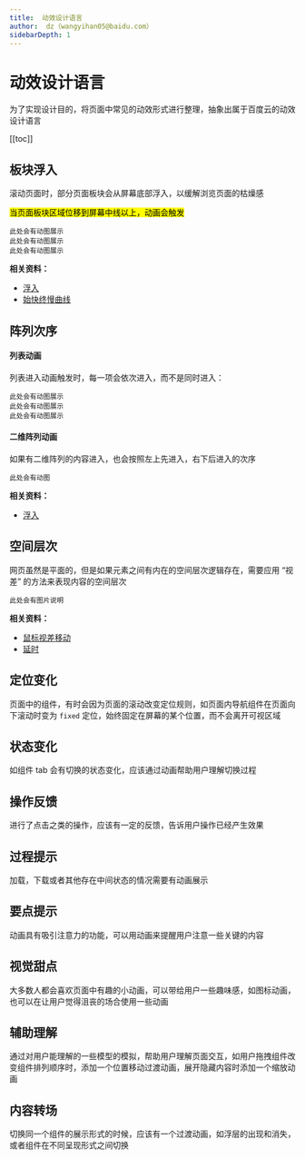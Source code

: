 ```yaml
---
title:  动效设计语言
author:  dz（wangyihan05@baidu.com）
sidebarDepth: 1
---
```


# 动效设计语言

为了实现设计目的，将页面中常见的动效形式进行整理，抽象出属于百度云的动效设计语言

[[toc]]


## 板块浮入

滚动页面时，部分页面板块会从屏幕底部浮入，以缓解浏览页面的枯燥感

<mark>当页面板块区域位移到屏幕中线以上，动画会触发</mark>


    此处会有动图展示
    此处会有动图展示
    此处会有动图展示
 


**相关资料：**

- [浮入](/animate/Base.html#浮入动画)  
- [始快终慢曲线](/animate/Base.html#始快终慢) 

## 阵列次序

#### 列表动画

列表进入动画触发时，每一项会依次进入，而不是同时进入：

    此处会有动图展示
    此处会有动图展示
    此处会有动图展示

#### 二维阵列动画

如果有二维阵列的内容进入，也会按照左上先进入，右下后进入的次序

    此处会有动图

**相关资料：**

- [浮入](/animate/Base.html#浮入) 

## 空间层次

网页虽然是平面的，但是如果元素之间有内在的空间层次逻辑存在，需要应用 “视差” 的方法来表现内容的空间层次

    此处会有图片说明

**相关资料：**

- [鼠标视差移动](/animate/Base.html#鼠标视差移动) 
- [延时](/animate/Base.html#延时) 


## 定位变化

页面中的组件，有时会因为页面的滚动改变定位规则，如页面内导航组件在页面向下滚动时变为 `fixed` 定位，始终固定在屏幕的某个位置，而不会离开可视区域 

## 状态变化

如组件 tab 会有切换的状态变化，应该通过动画帮助用户理解切换过程

## 操作反馈

进行了点击之类的操作，应该有一定的反馈，告诉用户操作已经产生效果

## 过程提示

加载，下载或者其他存在中间状态的情况需要有动画展示

## 要点提示

动画具有吸引注意力的功能，可以用动画来提醒用户注意一些关键的内容

## 视觉甜点

大多数人都会喜欢页面中有趣的小动画，可以带给用户一些趣味感，如图标动画，也可以在让用户觉得沮丧的场合使用一些动画

## 辅助理解

通过对用户能理解的一些模型的模拟，帮助用户理解页面交互，如用户拖拽组件改变组件排列顺序时，添加一个位置移动过渡动画，展开隐藏内容时添加一个缩放动画

## 内容转场

切换同一个组件的展示形式的时候，应该有一个过渡动画，如浮层的出现和消失，或者组件在不同呈现形式之间切换